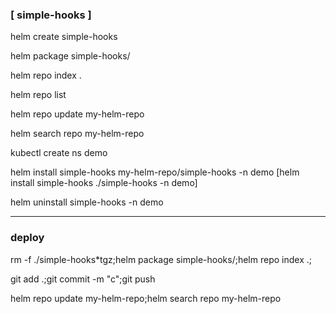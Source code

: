 ### [ simple-hooks ]
	
helm create simple-hooks

helm package simple-hooks/

helm repo index .

helm repo list

helm repo update my-helm-repo

helm search repo my-helm-repo

kubectl create ns demo

helm install simple-hooks my-helm-repo/simple-hooks -n demo 
	[helm install simple-hooks ./simple-hooks -n demo]
	
helm uninstall simple-hooks -n demo

---
### deploy
rm -f ./simple-hooks*tgz;helm package simple-hooks/;helm repo index .;

git add .;git commit -m "c";git push

helm repo update my-helm-repo;helm search repo my-helm-repo



